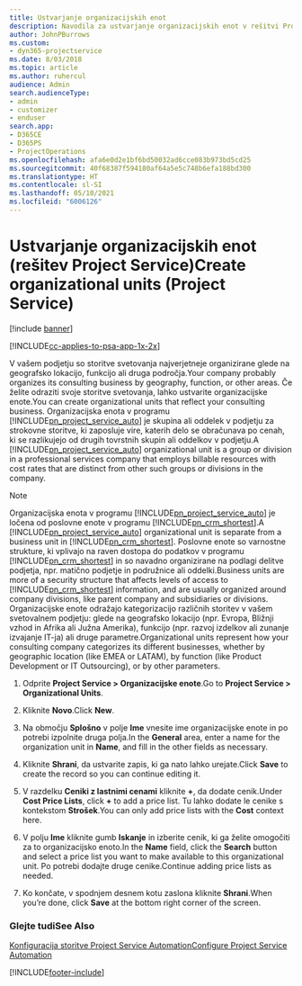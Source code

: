 ```yaml
---
title: Ustvarjanje organizacijskih enot
description: Navodila za ustvarjanje organizacijskih enot v rešitvi Project Service
author: JohnPBurrows
ms.custom:
- dyn365-projectservice
ms.date: 8/03/2018
ms.topic: article
ms.author: ruhercul
audience: Admin
search.audienceType:
- admin
- customizer
- enduser
search.app:
- D365CE
- D365PS
- ProjectOperations
ms.openlocfilehash: afa6e0d2e1bf6bd50032ad6cce083b973bd5cd25
ms.sourcegitcommit: 40f68387f594180af64a5e5c748b6efa188bd300
ms.translationtype: HT
ms.contentlocale: sl-SI
ms.lasthandoff: 05/10/2021
ms.locfileid: "6006126"
---
```

# <a name="create-organizational-units-project-service"></a><span data-ttu-id="e436f-103">Ustvarjanje organizacijskih enot (rešitev Project Service)</span><span class="sxs-lookup"><span data-stu-id="e436f-103">Create organizational units (Project Service)</span></span>

[!include [banner](../includes/psa-now-project-operations.md)]

[!INCLUDE[cc-applies-to-psa-app-1x-2x](../includes/cc-applies-to-psa-app-1x-2x.md)]

<span data-ttu-id="e436f-104">V vašem podjetju so storitve svetovanja najverjetneje organizirane glede na geografsko lokacijo, funkcijo ali druga področja.</span><span class="sxs-lookup"><span data-stu-id="e436f-104">Your company probably organizes its consulting business by geography, function, or other areas.</span></span> <span data-ttu-id="e436f-105">Če želite odraziti svoje storitve svetovanja, lahko ustvarite organizacijske enote.</span><span class="sxs-lookup"><span data-stu-id="e436f-105">You can create organizational units that reflect your consulting business.</span></span> <span data-ttu-id="e436f-106">Organizacijska enota v programu [!INCLUDE[pn_project_service_auto](../includes/pn-project-service-auto.md)] je skupina ali oddelek v podjetju za strokovne storitve, ki zaposluje vire, katerih delo se obračunava po cenah, ki se razlikujejo od drugih tovrstnih skupin ali oddelkov v podjetju.</span><span class="sxs-lookup"><span data-stu-id="e436f-106">A [!INCLUDE[pn_project_service_auto](../includes/pn-project-service-auto.md)] organizational unit is a group or division in a professional services company that employs billable resources with cost rates that are distinct from other such groups or divisions in the company.</span></span>  
  
> [!NOTE]
>  <span data-ttu-id="e436f-107">Organizacijska enota v programu [!INCLUDE[pn_project_service_auto](../includes/pn-project-service-auto.md)] je ločena od poslovne enote v programu [!INCLUDE[pn_crm_shortest](../includes/pn-crm-shortest.md)].</span><span class="sxs-lookup"><span data-stu-id="e436f-107">A [!INCLUDE[pn_project_service_auto](../includes/pn-project-service-auto.md)] organizational unit is separate from a business unit in [!INCLUDE[pn_crm_shortest](../includes/pn-crm-shortest.md)].</span></span> <span data-ttu-id="e436f-108">Poslovne enote so varnostne strukture, ki vplivajo na raven dostopa do podatkov v programu [!INCLUDE[pn_crm_shortest](../includes/pn-crm-shortest.md)] in so navadno organizirane na podlagi delitve podjetja, npr. matično podjetje in podružnice ali oddelki.</span><span class="sxs-lookup"><span data-stu-id="e436f-108">Business units are more of a security structure that affects levels of access to [!INCLUDE[pn_crm_shortest](../includes/pn-crm-shortest.md)] information, and are usually organized around company divisions, like parent company and subsidiaries or divisions.</span></span> <span data-ttu-id="e436f-109">Organizacijske enote odražajo kategorizacijo različnih storitev v vašem svetovalnem podjetju: glede na geografsko lokacijo (npr. Evropa, Bližnji vzhod in Afrika ali Južna Amerika), funkcijo (npr. razvoj izdelkov ali zunanje izvajanje IT-ja) ali druge parametre.</span><span class="sxs-lookup"><span data-stu-id="e436f-109">Organizational units represent how your consulting company categorizes its different businesses, whether by geographic location (like EMEA or LATAM), by function (like Product Development or IT Outsourcing), or by other parameters.</span></span>  
  
1.  <span data-ttu-id="e436f-110">Odprite **Project Service > Organizacijske enote**.</span><span class="sxs-lookup"><span data-stu-id="e436f-110">Go to **Project Service > Organizational Units**.</span></span>  
  
2.  <span data-ttu-id="e436f-111">Kliknite **Novo**.</span><span class="sxs-lookup"><span data-stu-id="e436f-111">Click **New**.</span></span>  
  
3.  <span data-ttu-id="e436f-112">Na območju **Splošno** v polje **Ime** vnesite ime organizacijske enote in po potrebi izpolnite druga polja.</span><span class="sxs-lookup"><span data-stu-id="e436f-112">In the **General** area, enter a name for the organization unit in **Name**, and fill in the other fields as necessary.</span></span>  
  
4.  <span data-ttu-id="e436f-113">Kliknite **Shrani**, da ustvarite zapis, ki ga nato lahko urejate.</span><span class="sxs-lookup"><span data-stu-id="e436f-113">Click **Save** to create the record so you can continue editing it.</span></span>  
  
5.  <span data-ttu-id="e436f-114">V razdelku **Ceniki z lastnimi cenami** kliknite **+**, da dodate cenik.</span><span class="sxs-lookup"><span data-stu-id="e436f-114">Under **Cost Price Lists**, click **+** to add a price list.</span></span> <span data-ttu-id="e436f-115">Tu lahko dodate le cenike s kontekstom **Strošek**.</span><span class="sxs-lookup"><span data-stu-id="e436f-115">You can only add price lists with the **Cost** context here.</span></span>  
  
6.  <span data-ttu-id="e436f-116">V polju **Ime** kliknite gumb **Iskanje** in izberite cenik, ki ga želite omogočiti za to organizacijsko enoto.</span><span class="sxs-lookup"><span data-stu-id="e436f-116">In the **Name** field, click the **Search** button and select a price list you want to make available to this organizational unit.</span></span> <span data-ttu-id="e436f-117">Po potrebi dodajte druge cenike.</span><span class="sxs-lookup"><span data-stu-id="e436f-117">Continue adding price lists as needed.</span></span>  
  
7.  <span data-ttu-id="e436f-118">Ko končate, v spodnjem desnem kotu zaslona kliknite **Shrani**.</span><span class="sxs-lookup"><span data-stu-id="e436f-118">When you’re done, click **Save** at the bottom right corner of the screen.</span></span>  
  
### <a name="see-also"></a><span data-ttu-id="e436f-119">Glejte tudi</span><span class="sxs-lookup"><span data-stu-id="e436f-119">See Also</span></span>  
 [<span data-ttu-id="e436f-120">Konfiguracija storitve Project Service Automation</span><span class="sxs-lookup"><span data-stu-id="e436f-120">Configure Project Service Automation</span></span>](../psa/configure.md)


[!INCLUDE[footer-include](../includes/footer-banner.md)]